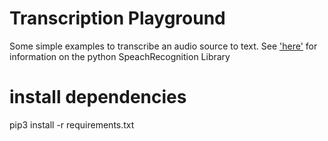 # Transcription Playground
Some simple examples to transcribe an audio source to text.
See ['here'](https://pypi.python.org/pypi/SpeechRecognition/) for information on the python SpeachRecognition Library


# install dependencies
pip3 install -r requirements.txt

